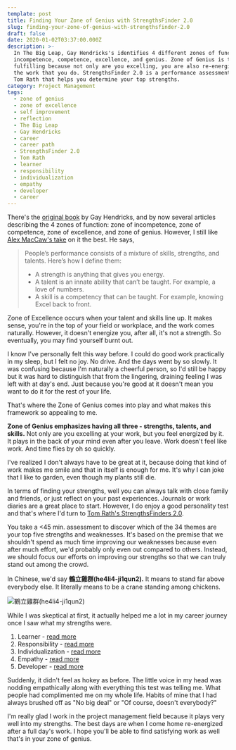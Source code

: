 ```yaml
---
template: post
title: Finding Your Zone of Genius with StrengthsFinder 2.0
slug: finding-your-zone-of-genius-with-strengthsfinder-2.0
draft: false
date: 2020-01-02T03:37:00.000Z
description: >-
  In The Big Leap, Gay Hendricks's identifies 4 different zones of function:
  incompetence, competence, excellence, and genius. Zone of Genius is the most
  fulfilling because not only are you excelling, you are also re-energized by
  the work that you do. StrengthsFinder 2.0 is a performance assessment test by
  Tom Rath that helps you determine your top strengths.  
category: Project Management
tags:
  - zone of genius
  - zone of excellence
  - self improvement
  - reflection
  - The Big Leap
  - Gay Hendricks
  - career
  - career path
  - StrengthsFinder 2.0
  - Tom Rath
  - learner
  - responsibility
  - individualization
  - empathy
  - developer
  - career
---
```

There's the [original book](https://hendricks.com/amazon/) by Gay Hendricks, and by now several articles describing the 4 zones of function: zone of incompetence, zone of competence, zone of excellence, and  zone of genius. However, I still like [Alex MacCaw's take](https://blog.alexmaccaw.com/zone-of-genius) on it the best. He says,

> People’s performance consists of a mixture of skills, strengths, and talents. Here’s how I define them:
>
> * A strength is anything that gives you energy. 
> * A talent is an innate ability that can’t be taught. For example, a love of numbers.
> * A skill is a competency that can be taught. For example, knowing Excel back to front.

Zone of Excellence occurs when your talent and skills line up. It makes sense, you're in the top of your field or workplace, and the work comes naturally. However, it doesn't energize you, after all, it's not a strength. So eventually, you may find yourself burnt out.

I know I've personally felt this way before. I could do good work practically in my sleep, but I felt no joy. No drive. And the days went by so slowly. It was confusing because I'm naturally a cheerful person, so I'd still be happy but it was hard to distinguish that from the lingering, draining feeling I was left with at day's end. Just because you're good at it doesn't mean you want to do it for the rest of your life.  

That's where the Zone of Genius comes into play and what makes this framework so appealing to me.

**Zone of Genius emphasizes having all three - strengths, talents, and skills.** Not only are you excelling at your work, but you feel energized by it. It plays in the back of your mind even after you leave. Work doesn't feel like work. And time flies by oh so quickly.

I've realized I don't always have to be great at it, because doing that kind of work makes me smile and that in itself is enough for me. It's why I can joke that I like to garden, even though my plants still die. 

In terms of finding your strengths, well you can always talk with close family and friends, or just reflect on your past experiences. Journals or work diaries are a great place to start. However, I do enjoy a good personality test and that's where I'd turn to [Tom Rath's StrengthsFinders 2.0](https://www.tomrath.org/book/strengthsfinder/). 

You take a <45 min. assessment to discover which of the 34 themes are your top five strengths and weaknesses. It's based on the premise that we shouldn't spend as much time improving our weaknesses because even after much effort, we'd probably only even out compared to others. Instead, we should focus our efforts on improving our strengths so that we can truly stand out among the crowd.

In Chinese, we'd say **鶴立雞群(he4li4-ji1qun2).** It means to stand far above everybody else. It literally means to be a crane standing among chickens. 

![鶴立雞群(he4li4-ji1qun2)](/media/2020-01-01_he4li4ji1qun2.png "鶴立雞群(he4li4-ji1qun2). It means to stand far above everybody else. It literally means to be a crane standing among chickens.")

While I was skeptical at first, it actually helped me a lot in my career journey once I saw what my strengths were.   

1. Learner - [read more](https://news.gallup.com/businessjournal/694/learner.aspx)
2. Responsibility - [read more](https://news.gallup.com/businessjournal/706/responsibility.aspx)
3. Individualization - [read more](https://news.gallup.com/businessjournal/685/individualization.aspx)
4. Empathy - [read more](https://news.gallup.com/businessjournal/667/empathy.aspx)
5. Developer - [read more](https://news.gallup.com/businessjournal/661/developer.aspx)

Suddenly, it didn't feel as hokey as before. The little voice in my head was nodding empathically along with everything this test was telling me. What people had complimented me on my whole life. Habits of mine that I had always brushed off as "No big deal" or "Of course, doesn't everybody?"

I'm really glad I work in the project management field because it plays very well into my strengths. The best days are when I come home re-energized after a full day's work. I hope you'll be able to find satisfying work as well that's in your zone of genius.
